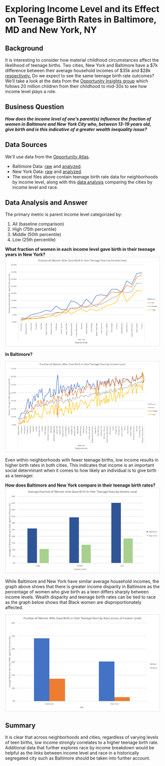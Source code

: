 # Exploring Income Level and its Effect on Teenage Birth Rates in Baltimore, MD and New York, NY 
## Background
It is interesting to consider how material childhood circumstances affect the likelihood of teenage births. Two cities, New York and Baltimore have a $7k difference between their average household incomes of $35k and $28k [respectively.](https://opportunityinsights.org/) Do we expect to see the same teenage birth rate outcomes? We’ll take a look at the data from the [Opportunity Insights group](https://opportunityinsights.org/) which follows 20 million children from their childhood to mid-30s to see how income level plays a role.

## Business Question
***How does the income level of one’s parent(s) influence the fraction of women in Baltimore and New York City who, between 13-19 years old, give birth and is this indicative of a greater wealth inequality issue?***

## Data Sources
We'll use data from the [Opportunity Atlas](https://opportunityinsights.org/).
- Baltimore Data: [raw](https://github.com/katiesunsg/comparing-baltimore-nyc-teenagebirthrate/blob/master/Balti-RawData-TeenageBirthRate-Income-Race.xlsx) and [analyzed](https://github.com/katiesunsg/comparing-baltimore-nyc-teenagebirthrate/blob/master/Balti-Analysis-Income-TeenageBirthRate.xlsx).
- New York Data: [raw](https://github.com/katiesunsg/comparing-baltimore-nyc-teenagebirthrate/blob/master/NYC-RawData-TeenageBirthRate-Income-Race.xlsx) and [analyzed](https://github.com/katiesunsg/comparing-baltimore-nyc-teenagebirthrate/blob/master/NYC-Analysis-Income-TeenageBirthRate.xlsx).
- The excel files above contain teenage birth rate data for neighborhoods by income level, along with this [data analysis](https://github.com/katiesunsg/comparing-baltimore-nyc-teenagebirthrate/blob/master/NYC-Balti-Analysis-Income-Race-Teenagebirthrate.xlsx) comparing the cities by income level and race.

## Data Analysis and Answer
The primary metric is parent income level categorized by:
1. All (baseline comparison)
1. High (75th percentile)
1. Middle (50th percentile)
1. Low (25th percentile)

**What fraction of women in each income level gave birth in their teenage years in New York?** 
![insert](https://github.com/katiesunsg/comparing-baltimore-nyc-teenagebirthrate/blob/master/nyc%20analysis%20birth%20rate%20by%20income.png)

**In Baltimore?**

![inserttoo](https://github.com/katiesunsg/comparing-baltimore-nyc-teenagebirthrate/blob/master/balti%20analysis%20birth%20rate%20by%20income.png)

Even within neighborhoods with fewer teenage births, low income results in higher birth rates in both cities. This indicates that income is an important social determinant when it comes to how likely an individual is to give birth as a teenager.

**How does  Baltimore and New York compare in their teenage birth rates?**
![insert](https://github.com/katiesunsg/comparing-baltimore-nyc-teenagebirthrate/blob/master/nyc%20balti%20analysis%20comp%20birth%20rate%20by%20income.png)

While Baltimore and New York have similar average household incomes, the graph above shows that there is greater income disparity in Baltimore as the percentage of women who give birth as a teen differs sharply between income levels. Wealth disparity and teenage birth rates can be tied to race as the graph below shows that Black women are disproportionately affected.

![insert](https://github.com/katiesunsg/comparing-baltimore-nyc-teenagebirthrate/blob/master/nyc%20balti%20analysis%20birth%20rate%20by%20race.png)

## Summary
It is clear that across neighborhoods and cities, regardless of varying levels of teen births, low income strongly correlates to a higher teenage birth rate. Additional data that further explores race by income breakdown would be helpful as the links between income level and race in a historically segregated city such as Baltimore should be taken into further account.
